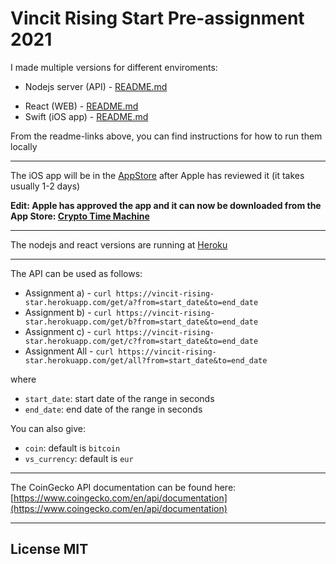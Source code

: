 # Vincit Rising Start Pre-assignment 2021

I made multiple versions for different enviroments:

* Nodejs server (API) - [README.md](backend/nodejs_version/)
<!--* PHP (API) - [README.md](backend/php_version/)-->
* React (WEB) - [README.md](web/react_version/)
* Swift (iOS app) - [README.md](mobile/ios_version/)

From the readme-links above, you can find instructions for how to run them locally

<hr>

The iOS app will be in the [AppStore](https://itunes.apple.com/us/developer/oskari-saarinen/id1234576917) after Apple has reviewed it (it takes usually 1-2 days)

<b>Edit: Apple has approved the app and it can now be downloaded from the App Store: [Crypto Time Machine](https://apps.apple.com/en/app/crypto-time-machine/id1602419673)</b>

<hr>

The nodejs and react versions are running at [Heroku](https://vincit-rising-star.herokuapp.com/)

<hr>

The API can be used as follows:

* Assignment a) - `curl https://vincit-rising-star.herokuapp.com/get/a?from=start_date&to=end_date`
* Assignment b) - `curl https://vincit-rising-star.herokuapp.com/get/b?from=start_date&to=end_date`
* Assignment c) - `curl https://vincit-rising-star.herokuapp.com/get/c?from=start_date&to=end_date`
* Assignment All - `curl https://vincit-rising-star.herokuapp.com/get/all?from=start_date&to=end_date`

where

* `start_date`: start date of the range in seconds
* `end_date`: end date of the range in seconds

You can also give:

* `coin`: default is `bitcoin`
* `vs_currency`: default is `eur`

<hr>

The CoinGecko API documentation can be found here: [https://www.coingecko.com/en/api/documentation](https://www.coingecko.com/en/api/documentation)

<hr>


## License MIT


<!--
## Instructions

<div style="position:absolute;left:20px;top:120px;width:596px;height:842px;border-style:outset;overflow:hidden">
    <div style="position:absolute;left:0px;top:0px">
        <img src="readme_images/background1.jpg" width=596 height=842></div>
    <div style="position:absolute;left:175.97px;top:110.51px;font-family:Arial,serif;font-size:20.1px;color:rgb(0,0,0);font-weight:normal;font-style:normal;text-decoration: none"><span class="cls_002">Rising Star Pre-assignment</span></div>
    <div style="position:absolute;left:42.52px;top:143.52px;font-family:Arial,serif;font-size:11.1px;color:rgb(0,0,0);font-weight:normal;font-style:normal;text-decoration: none"><span class="cls_003">Scrooge McDuck is once again requesting consultation from fellow ducks at Vincit.</span></div>
    <div style="position:absolute;left:42.52px;top:168.06px;font-family:Arial,serif;font-size:11.1px;color:rgb(0,0,0);font-weight:normal;font-style:normal;text-decoration: none"><span class="cls_003">This time Scrooge has his eyes on cryptocurrency — bitcoin to be exact — and he needs a tool to</span></div>
    <div style="position:absolute;left:42.52px;top:182.61px;font-family:Arial,serif;font-size:11.1px;color:rgb(0,0,0);font-weight:normal;font-style:normal;text-decoration: none"><span class="cls_003">analyze its market value for a given date range.</span></div>
    <div style="position:absolute;left:42.52px;top:207.15px;font-family:Arial,serif;font-size:11.1px;color:rgb(0,0,0);font-weight:normal;font-style:normal;text-decoration: none"><span class="cls_003">Your mission, should you choose to accept it, is to create an application that meets Scrooge’s needs.</span></div>
    <div style="position:absolute;left:42.52px;top:221.70px;font-family:Arial,serif;font-size:11.1px;color:rgb(0,0,0);font-weight:normal;font-style:normal;text-decoration: none"><span class="cls_003">You are free to use any technology of your choosing. The resulting application can be for example a web</span></div>
    <div style="position:absolute;left:42.52px;top:236.25px;font-family:Arial,serif;font-size:11.1px;color:rgb(0,0,0);font-weight:normal;font-style:normal;text-decoration: none"><span class="cls_003">page, an API backend, a mobile application, or anything else you deem suitable.</span></div>
    <div style="position:absolute;left:42.52px;top:268.48px;font-family:Arial,serif;font-size:16.1px;color:rgb(240,78,47);font-weight:normal;font-style:normal;text-decoration: none"><span class="cls_004">Application</span></div>
    <div style="position:absolute;left:42.52px;top:295.95px;font-family:Arial,serif;font-size:11.1px;color:rgb(0,0,0);font-weight:normal;font-style:normal;text-decoration: none"><span class="cls_003">Scrooge wants to use the application to get the following information for different date ranges he is</span></div>
    <div style="position:absolute;left:42.52px;top:310.50px;font-family:Arial,serif;font-size:11.1px;color:rgb(0,0,0);font-weight:normal;font-style:normal;text-decoration: none"><span class="cls_003">analyzing:</span></div>
    <div style="position:absolute;left:42.52px;top:339.59px;font-family:Arial,serif;font-size:11.1px;color:rgb(0,0,0);font-weight:normal;font-style:italic;text-decoration: none"><span class="cls_005">Additional information:</span></div>
    <div style="position:absolute;left:60.52px;top:354.14px;font-family:Arial,serif;font-size:11.1px;color:rgb(0,0,0);font-weight:normal;font-style:italic;text-decoration: none"><span class="cls_005">●</span></div>
    <div style="position:absolute;left:78.52px;top:354.14px;font-family:Arial,serif;font-size:11.1px;color:rgb(0,0,0);font-weight:normal;font-style:italic;text-decoration: none"><span class="cls_005">Both start and end dates should be included in a date range.</span></div>
    <div style="position:absolute;left:60.52px;top:368.68px;font-family:Arial,serif;font-size:11.1px;color:rgb(0,0,0);font-weight:normal;font-style:italic;text-decoration: none"><span class="cls_005">●</span></div>
    <div style="position:absolute;left:78.52px;top:368.68px;font-family:Arial,serif;font-size:11.1px;color:rgb(0,0,0);font-weight:normal;font-style:italic;text-decoration: none"><span class="cls_005">A day’s price means the price at 00:00 UTC time (use price data from as close to midnight as</span></div>
    <div style="position:absolute;left:78.52px;top:383.23px;font-family:Arial,serif;font-size:11.1px;color:rgb(0,0,0);font-weight:normal;font-style:italic;text-decoration: none"><span class="cls_005">possible as the day’s price, if you don’t have a datapoint from exactly midnight).</span></div>
    <div style="position:absolute;left:60.52px;top:397.78px;font-family:Arial,serif;font-size:11.1px;color:rgb(0,0,0);font-weight:normal;font-style:italic;text-decoration: none"><span class="cls_005">●</span></div>
    <div style="position:absolute;left:78.52px;top:397.78px;font-family:Arial,serif;font-size:11.1px;color:rgb(0,0,0);font-weight:normal;font-style:italic;text-decoration: none"><span class="cls_005">Allow the user of your application to pass the start and end dates of the date range in some way,</span></div>
    <div style="position:absolute;left:78.52px;top:412.32px;font-family:Arial,serif;font-size:11.1px;color:rgb(0,0,0);font-weight:normal;font-style:italic;text-decoration: none"><span class="cls_005">e.g. via input fields in a UI or as parameters to an API.</span></div>
    <div style="position:absolute;left:60.52px;top:441.41px;font-family:Arial,serif;font-size:11.1px;color:rgb(0,0,0);font-weight:bold;font-style:normal;text-decoration: none"><span class="cls_006">A.</span></div>
    <div style="position:absolute;left:81.57px;top:441.41px;font-family:Arial,serif;font-size:11.1px;color:rgb(0,0,0);font-weight:bold;font-style:normal;text-decoration: none"><span class="cls_006">How many days is the longest bearish (downward) trend within a given date range?</span></div>
    <div style="position:absolute;left:96.52px;top:465.96px;font-family:Arial,serif;font-size:11.1px;color:rgb(0,0,0);font-weight:normal;font-style:normal;text-decoration: none"><span class="cls_003">●  Definition of a downward trend shall be: “Price of day N is lower than price of day N-1”</span></div>
    <div style="position:absolute;left:96.52px;top:490.51px;font-family:Arial,serif;font-size:11.1px;color:rgb(0,0,0);font-weight:normal;font-style:normal;text-decoration: none"><span class="cls_003">●  Expected output: The maximum amount of days bitcoin’s price was decreasing in a row.</span></div>
    <div style="position:absolute;left:78.52px;top:515.05px;font-family:Arial,serif;font-size:11.1px;color:rgb(0,0,0);font-weight:normal;font-style:normal;text-decoration: none"><span class="cls_003">Example: In bitcoin’s historical data from CoinGecko, the price decreased</span><span class="cls_006"> 2</span><span class="cls_003"> days in a row for the</span></div>
    <div style="position:absolute;left:78.52px;top:529.60px;font-family:Arial,serif;font-size:11.1px;color:rgb(0,0,0);font-weight:normal;font-style:normal;text-decoration: none"><span class="cls_003">inputs from 2020-01-19 and to 2020-01-21, and the price decreased for</span><span class="cls_006"> 8</span><span class="cls_003"> days in a row for the</span></div>
    <div style="position:absolute;left:78.52px;top:544.15px;font-family:Arial,serif;font-size:11.1px;color:rgb(0,0,0);font-weight:normal;font-style:normal;text-decoration: none"><span class="cls_003">inputs from 2020-03-01 and to 2021-08-01.</span></div>
    <div style="position:absolute;left:60.52px;top:568.69px;font-family:Arial,serif;font-size:11.1px;color:rgb(0,0,0);font-weight:bold;font-style:normal;text-decoration: none"><span class="cls_006">B.</span></div>
    <div style="position:absolute;left:81.57px;top:568.69px;font-family:Arial,serif;font-size:11.1px;color:rgb(0,0,0);font-weight:bold;font-style:normal;text-decoration: none"><span class="cls_006">Which date within a given date range had the highest trading volume?</span></div>
    <div style="position:absolute;left:96.52px;top:593.24px;font-family:Arial,serif;font-size:11.1px;color:rgb(0,0,0);font-weight:normal;font-style:normal;text-decoration: none"><span class="cls_003">●  Expected output: The date with the highest trading volume and the volume on that day in</span></div>
    <div style="position:absolute;left:114.52px;top:607.78px;font-family:Arial,serif;font-size:11.1px;color:rgb(0,0,0);font-weight:normal;font-style:normal;text-decoration: none"><span class="cls_003">euros.</span></div>
    <div style="position:absolute;left:60.52px;top:636.88px;font-family:Arial,serif;font-size:11.1px;color:rgb(0,0,0);font-weight:bold;font-style:normal;text-decoration: none"><span class="cls_006">C.</span></div>
    <div style="position:absolute;left:78.52px;top:636.88px;font-family:Arial,serif;font-size:11.1px;color:rgb(0,0,0);font-weight:bold;font-style:normal;text-decoration: none"><span class="cls_006">Scrooge has access to Gyro Gearloose’s newest invention, a time machine. Scrooge</span></div>
    <div style="position:absolute;left:78.52px;top:651.42px;font-family:Arial,serif;font-size:11.1px;color:rgb(0,0,0);font-weight:bold;font-style:normal;text-decoration: none"><span class="cls_006">wants to use the time machine to profit from bitcoin. The application should be able to tell</span></div>
    <div style="position:absolute;left:78.52px;top:665.97px;font-family:Arial,serif;font-size:11.1px;color:rgb(0,0,0);font-weight:bold;font-style:normal;text-decoration: none"><span class="cls_006">for a given date range, the best day for buying bitcoin, and the best day for selling the</span></div>
    <div style="position:absolute;left:78.52px;top:680.52px;font-family:Arial,serif;font-size:11.1px;color:rgb(0,0,0);font-weight:bold;font-style:normal;text-decoration: none"><span class="cls_006">bought bitcoin to maximize profits. If the price only decreases in the date range, your</span></div>
    <div style="position:absolute;left:78.52px;top:695.06px;font-family:Arial,serif;font-size:11.1px;color:rgb(0,0,0);font-weight:bold;font-style:normal;text-decoration: none"><span class="cls_006">output should indicate that one should not buy (nor sell) bitcoin on any of the days. You</span></div>
    <div style="position:absolute;left:78.52px;top:709.61px;font-family:Arial,serif;font-size:11.1px;color:rgb(0,0,0);font-weight:bold;font-style:normal;text-decoration: none"><span class="cls_006">don't have to consider any side effects of time travel or how Scrooge's massive purchases</span></div>
    <div style="position:absolute;left:78.52px;top:724.15px;font-family:Arial,serif;font-size:11.1px;color:rgb(0,0,0);font-weight:bold;font-style:normal;text-decoration: none"><span class="cls_006">would affect the price history.</span></div>
    <div style="position:absolute;left:96.52px;top:753.25px;font-family:Arial,serif;font-size:11.1px;color:rgb(0,0,0);font-weight:normal;font-style:normal;text-decoration: none"><span class="cls_003">●  Expected output: A pair of days: The day to buy and the day to sell. In the case when one</span></div>
    <div style="position:absolute;left:114.52px;top:767.79px;font-family:Arial,serif;font-size:11.1px;color:rgb(0,0,0);font-weight:normal;font-style:normal;text-decoration: none"><span class="cls_003">should neither buy nor sell, return an indicative output of your choice.</span></div>
    <div style="position:absolute;left:474.52px;top:796.82px;font-family:Arial,serif;font-size:12.1px;color:rgb(240,78,47);font-weight:normal;font-style:normal;text-decoration: none"><span class="cls_007">Continues →</span></div>
</div>
<div style="position:absolute;left:20px;top:972px;width:596px;height:842px;border-style:outset;overflow:hidden">
    <div style="position:absolute;left:0px;top:0px">
        <img src="readme_images/background2.jpg" width=596 height=842></div>
    <div style="position:absolute;left:42.52px;top:44.01px;font-family:Arial,serif;font-size:16.1px;color:rgb(240,78,47);font-weight:normal;font-style:normal;text-decoration: none"><span class="cls_004">Use CoinGecko’s public API to get the needed data</span></div>
    <div style="position:absolute;left:42.52px;top:75.48px;font-family:Arial,serif;font-size:11.1px;color:rgb(17,84,204);font-weight:normal;font-style:normal;text-decoration: none"><span class="cls_012"> </span>
        <A HREF="https://www.coingecko.com/en/api/documentation">https://www.coingecko.com/en/api/documentation</A> </div>
    <div style="position:absolute;left:42.52px;top:100.02px;font-family:Arial,serif;font-size:11.1px;color:rgb(0,0,0);font-weight:normal;font-style:normal;text-decoration: none"><span class="cls_003">You will only need to use the</span><span class="cls_009"> /coins/{id}/market_chart/range</span><span class="cls_003"> endpoint. Read its</span></div>
    <div style="position:absolute;left:42.52px;top:115.69px;font-family:Arial,serif;font-size:11.1px;color:rgb(0,0,0);font-weight:normal;font-style:normal;text-decoration: none"><span class="cls_003">documentation to understand how it works. Note that the API returns data with different granularity</span></div>
    <div style="position:absolute;left:42.52px;top:130.23px;font-family:Arial,serif;font-size:11.1px;color:rgb(0,0,0);font-weight:normal;font-style:normal;text-decoration: none"><span class="cls_003">depending on the date range's length.</span><span class="cls_006"> Tip: You should add 1 hour to the `</span><span class="cls_010">to`</span><span class="cls_006"> input to make sure</span></div>
    <div style="position:absolute;left:42.52px;top:145.90px;font-family:Arial,serif;font-size:11.1px;color:rgb(0,0,0);font-weight:bold;font-style:normal;text-decoration: none"><span class="cls_006">that you always get data for the end date as well.</span><span class="cls_003"> Scrooge’s Money Bin only holds euros, so that is</span></div>
    <div style="position:absolute;left:42.52px;top:160.44px;font-family:Arial,serif;font-size:11.1px;color:rgb(0,0,0);font-weight:normal;font-style:normal;text-decoration: none"><span class="cls_003">the only fiat currency you need to consider.</span></div>
    <div style="position:absolute;left:42.52px;top:184.99px;font-family:Arial,serif;font-size:11.1px;color:rgb(0,0,0);font-weight:normal;font-style:normal;text-decoration: none"><span class="cls_003">For example, the following URL can be used to fetch bitcoin’s price, market cap and volume information</span></div>
    <div style="position:absolute;left:42.52px;top:199.54px;font-family:Arial,serif;font-size:11.1px;color:rgb(0,0,0);font-weight:normal;font-style:normal;text-decoration: none"><span class="cls_003">in euros (€) from January 1, 2020 to December 31, 2020:</span></div>
    <div style="position:absolute;left:78.52px;top:222.92px;font-family:Courier New,serif;font-size:11.1px;color:rgb(28,27,28);font-weight:normal;font-style:normal;text-decoration: none"><span class="cls_011"> </span>
        <A HREF="https://api.coingecko.com/api/v3/coins/bitcoin/market_chart/range?vs_c/">https://api.coingecko.com/api/v3/coins/bitcoin/market_chart/range?vs_c</A> </div>
    <div style="position:absolute;left:78.52px;top:241.61px;font-family:Courier New,serif;font-size:11.1px;color:rgb(28,27,28);font-weight:normal;font-style:normal;text-decoration: none"><span class="cls_011">urrency=eur&from=1577836800&to=1609376400</span></div>
    <div style="position:absolute;left:42.52px;top:279.01px;font-family:Arial,serif;font-size:11.1px;color:rgb(0,0,0);font-weight:bold;font-style:normal;text-decoration: none"><span class="cls_006">The answer must be returned as:</span></div>
    <div style="position:absolute;left:60.52px;top:293.56px;font-family:Arial,serif;font-size:11.1px;color:rgb(0,0,0);font-weight:bold;font-style:normal;text-decoration: none"><span class="cls_006">●  A link to a public Git repo in a hosting service of your choice</span><span class="cls_003"> (GitHub, GitLab etc.)</span></div>
    <div style="position:absolute;left:78.52px;top:308.10px;font-family:Arial,serif;font-size:11.1px;color:rgb(0,0,0);font-weight:bold;font-style:normal;text-decoration: none"><span class="cls_006">OR</span></div>
    <div style="position:absolute;left:60.52px;top:322.65px;font-family:Arial,serif;font-size:11.1px;color:rgb(0,0,0);font-weight:bold;font-style:normal;text-decoration: none"><span class="cls_006">●  A Git bundle</span><span class="cls_003"> (You can create a bundle file from your repo by running:</span><span class="cls_009"> git bundle create</span></div>
    <div style="position:absolute;left:78.52px;top:338.31px;font-family:Courier New,serif;font-size:11.1px;color:rgb(0,0,0);font-weight:normal;font-style:normal;text-decoration: none"><span class="cls_009">myreponame.bundle --all</span><span class="cls_003">)</span></div>
    <div style="position:absolute;left:42.52px;top:368.53px;font-family:Arial,serif;font-size:11.1px;color:rgb(0,0,0);font-weight:bold;font-style:normal;text-decoration: none"><span class="cls_006">What we value:</span></div>
    <div style="position:absolute;left:60.52px;top:383.07px;font-family:Arial,serif;font-size:11.1px;color:rgb(0,0,0);font-weight:normal;font-style:normal;text-decoration: none"><span class="cls_003">●  Clean code</span></div>
    <div style="position:absolute;left:60.52px;top:397.62px;font-family:Arial,serif;font-size:11.1px;color:rgb(0,0,0);font-weight:normal;font-style:normal;text-decoration: none"><span class="cls_003">●  Ease of use — Either host your solution somewhere where it can be used immediately, or include</span></div>
    <div style="position:absolute;left:78.52px;top:412.16px;font-family:Arial,serif;font-size:11.1px;color:rgb(0,0,0);font-weight:normal;font-style:normal;text-decoration: none"><span class="cls_003">clear directions (e.g. in a README file) for running your solution.</span></div>
    <div style="position:absolute;left:60.52px;top:426.71px;font-family:Arial,serif;font-size:11.1px;color:rgb(0,0,0);font-weight:normal;font-style:normal;text-decoration: none"><span class="cls_003">●  Simplicity — Minimize the use of external libraries and dependencies. We want to see how you</span></div>
    <div style="position:absolute;left:78.52px;top:441.26px;font-family:Arial,serif;font-size:11.1px;color:rgb(0,0,0);font-weight:normal;font-style:normal;text-decoration: none"><span class="cls_003">manage with a programming language of your choice, not how many packages you are able to</span></div>
    <div style="position:absolute;left:78.52px;top:455.80px;font-family:Arial,serif;font-size:11.1px;color:rgb(0,0,0);font-weight:normal;font-style:normal;text-decoration: none"><span class="cls_003">import. You are of course highly encouraged to use any conveniences or standard library utilities</span></div>
    <div style="position:absolute;left:78.52px;top:470.35px;font-family:Arial,serif;font-size:11.1px;color:rgb(0,0,0);font-weight:normal;font-style:normal;text-decoration: none"><span class="cls_003">that ship with your chosen language. It's also fine to build your solution around a single 3rd party</span></div>
    <div style="position:absolute;left:78.52px;top:484.90px;font-family:Arial,serif;font-size:11.1px;color:rgb(0,0,0);font-weight:normal;font-style:normal;text-decoration: none"><span class="cls_003">library or framework, if that adds value to your solution.</span></div>
    <div style="position:absolute;left:60.52px;top:499.44px;font-family:Arial,serif;font-size:11.1px;color:rgb(0,0,0);font-weight:normal;font-style:normal;text-decoration: none"><span class="cls_003">●  Extensibility — Scrooge only wants these three features for now, but very likely wants to hire us</span></div>
    <div style="position:absolute;left:78.52px;top:513.99px;font-family:Arial,serif;font-size:11.1px;color:rgb(0,0,0);font-weight:normal;font-style:normal;text-decoration: none"><span class="cls_003">to add capabilities to the application after it has proved its value to him.</span></div>
    <div style="position:absolute;left:42.52px;top:557.63px;font-family:Arial,serif;font-size:11.1px;color:rgb(0,0,0);font-weight:normal;font-style:normal;text-decoration: none"><span class="cls_003">Vincit will review the code, and we like readable and maintainable code that follows good coding</span></div>
    <div style="position:absolute;left:42.52px;top:572.17px;font-family:Arial,serif;font-size:11.1px;color:rgb(0,0,0);font-weight:normal;font-style:normal;text-decoration: none"><span class="cls_003">conventions. You may ask if you have any questions. Have fun coding!</span></div>
</div>
-->
